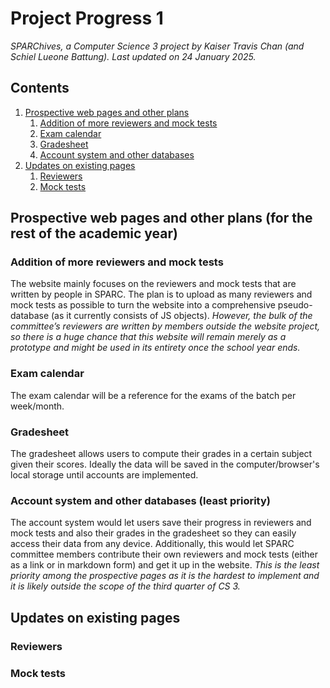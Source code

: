 # Project Progress 1
*_SPARChives_, a Computer Science 3 project by Kaiser Travis Chan (and Schiel Lueone Battung). Last updated on 24 January 2025.*

## Contents
1. [Prospective web pages and other plans](#prospective-web-pages-and-other-plans-for-the-rest-of-the-academic-year)
   1. [Addition of more reviewers and mock tests](#addition-of-more-reviewers-and-mock-tests)
   2. [Exam calendar](#exam-calendar)
   3. [Gradesheet](#gradesheet)
   4. [Account system and other databases](#account-system-and-other-databases-least-priority)
2. [Updates on existing pages](#updates-on-existing-pages)
   1. [Reviewers](#reviewers)
   2. [Mock tests](#mock-tests)

## Prospective web pages and other plans (for the rest of the academic year)
### Addition of more reviewers and mock tests
The website mainly focuses on the reviewers and mock tests that are written by people in SPARC. The plan is to upload as many reviewers and mock tests as possible to turn the website into a comprehensive pseudo-database (as it currently consists of JS objects). _However, the bulk of the committee’s reviewers are written by members outside the website project, so there is a huge chance that this website will remain merely as a prototype and might be used in its entirety once the school year ends._
### Exam calendar
The exam calendar will be a reference for the exams of the batch per week/month.
### Gradesheet
The gradesheet allows users to compute their grades in a certain subject given their scores. Ideally the data will be saved in the computer/browser's local storage until accounts are implemented.
### Account system and other databases (least priority)
The account system would let users save their progress in reviewers and mock tests and also their grades in the gradesheet so they can easily access their data from any device. Additionally, this would let SPARC committee members contribute their own reviewers and mock tests (either as a link or in markdown form) and get it up in the website. _This is the least priority among the prospective pages as it is the hardest to implement and it is likely outside the scope of the third quarter of CS 3._
## Updates on existing pages
### Reviewers
### Mock tests
